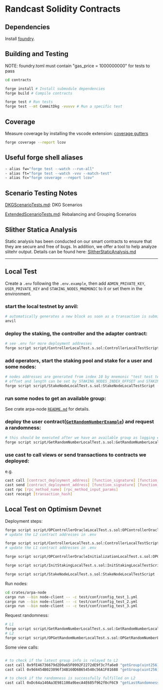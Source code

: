 # Randcast Solidity Contracts

## Dependencies

Install [foundry](https://github.com/foundry-rs/foundry#installation).

## Building and Testing

NOTE: foundry.toml must contain "gas_price = 1000000000" for tests to pass

```bash
cd contracts

forge install # Install submodule dependencies
forge build # Compile contracts

forge test # Run tests
forge test --mt CommitDkg -vvvvv # Run a specific test
```

## Coverage

Measure coverage by installing the vscode extension: [coverage gutters](https://marketplace.visualstudio.com/items?itemName=ryanluker.vscode-coverage-gutters)

```bash
forge coverage --report lcov
```

## Useful forge shell aliases

```bash
- alias fw="forge test --watch --run-all"
- alias ft="forge test --watch -vvv --match-test"
- alias fc="forge coverage --report lcov"
```

## Scenario Testing Notes

[DKGScenarioTests.md](./docs/DKGScenarioTests.md): DKG Scenarios

[ExtendedScenarioTests.md](./docs/ExtendedScenarioTests.md): Rebalancing and Grouping Scenarios

## Slither Statica Analysis

Static analysis has been conducted on our smart contracts to ensure that they are secure and free of bugs. In addition, we offer a tool to help analyze slitehr output. Details can be found here: [SlitherStaticAnalysis.md](./slither/SlitherStaticAnalysis.md)

---

## Local Test

Create a `.env` following the `.env.example`, then add `ADMIN_PRIVATE_KEY`, `USER_PRIVATE_KEY` and `STAKING_NODES_MNEMONIC` to it or set them in the environment.

### start the local testnet by anvil:

```bash
# automatically generates a new block as soon as a transaction is submitted
anvil
```

### deploy the staking, the controller and the adapter contract:

```bash
# see .env for more deployment addresses
forge script script/ControllerLocalTest.s.sol:ControllerLocalTestScript --fork-url http://localhost:8545 --broadcast
```

### add operators, start the staking pool and stake for a user and some nodes:

```bash
# nodes addresses are generated from index 10 by mnemonic "test test test test test test test test test test test junk"(anvil default)
# offset and length can be set by STAKING_NODES_INDEX_OFFSET and STAKING_NODES_INDEX_LENGTH in .env
forge script script/StakeNodeLocalTest.s.sol:StakeNodeLocalTestScript --fork-url http://localhost:8545 --broadcast -g 150
```

### run some nodes to get an available group:

See crate arpa-node [`README.md`](../crates/arpa-node/README.md) for details.

### deploy the user contract([`GetRandomNumberExample`](src/user/examples/GetRandomNumberExample.sol)) and request a randomness:

```bash
# this should be executed after we have an available group as logging e.g."Group index:0 epoch:1 is available, committers saved." in node terminal
forge script script/GetRandomNumberLocalTest.s.sol:GetRandomNumberLocalTestScript --fork-url http://localhost:8545 --broadcast
```

### use cast to call views or send transactions to contracts we deployed:

e.g.

```bash
cast call [contract_deployment_address] [function_signature] [function_input_params]
cast send [contract_deployment_address] [function_signature] [function_input_params] --private-key [sender_private_key]
cast rpc [rpc_method_name] [rpc_method_input_params]
cast receipt [transaction_hash]
```

## Local Test on Optimism Devnet

Deployment steps:

```bash
forge script script/OPControllerOracleLocalTest.s.sol:OPControllerOracleLocalTestScript --fork-url http://localhost:9545 --broadcast
# update the L2 contract addresses in .env

forge script script/ControllerLocalTest.s.sol:ControllerLocalTestScript --fork-url http://localhost:8545 --broadcast
# update the L1 contract addresses in .env

forge script script/OPControllerOracleInitializationLocalTest.s.sol:OPControllerOracleInitializationLocalTestScript --fork-url http://localhost:9545 --broadcast

forge script script/InitStakingLocalTest.s.sol:InitStakingLocalTestScript --fork-url http://localhost:8545 --broadcast -g 150

forge script script/StakeNodeLocalTest.s.sol:StakeNodeLocalTestScript --fork-url http://localhost:8545 --broadcast -g 150
```

Run nodes:

```bash
cd crates/arpa-node
cargo run --bin node-client -- -c test/conf/config_test_1.yml
cargo run --bin node-client -- -c test/conf/config_test_2.yml
cargo run --bin node-client -- -c test/conf/config_test_3.yml
```

Request randomness:

```bash
# L1
forge script script/GetRandomNumberLocalTest.s.sol:GetRandomNumberLocalTestScript --fork-url http://localhost:8545 --broadcast
# L2
forge script script/OPGetRandomNumberLocalTest.s.sol:OPGetRandomNumberLocalTestScript --fork-url http://localhost:9545 --broadcast
```

Some view calls:

```bash

# to check if the latest group info is relayed to L2
cast call 0x9fE46736679d2D9a65F0992F2272dE9f3c7fa6e0 "getGroup(uint256)" 0 --rpc-url http://127.0.0.1:9545
cast call 0x9d4454B023096f34B160D6B654540c56A1F81688 "getGroup(uint256)" 0 --rpc-url http://127.0.0.1:8545

# to check if the randomness is successfully fulfilled on L2
cast call 0xDc64a140Aa3E981100a9becA4E685f962f0cF6C9 "getLastRandomness()(uint256)" --rpc-url http://127.0.0.1:9545

```
